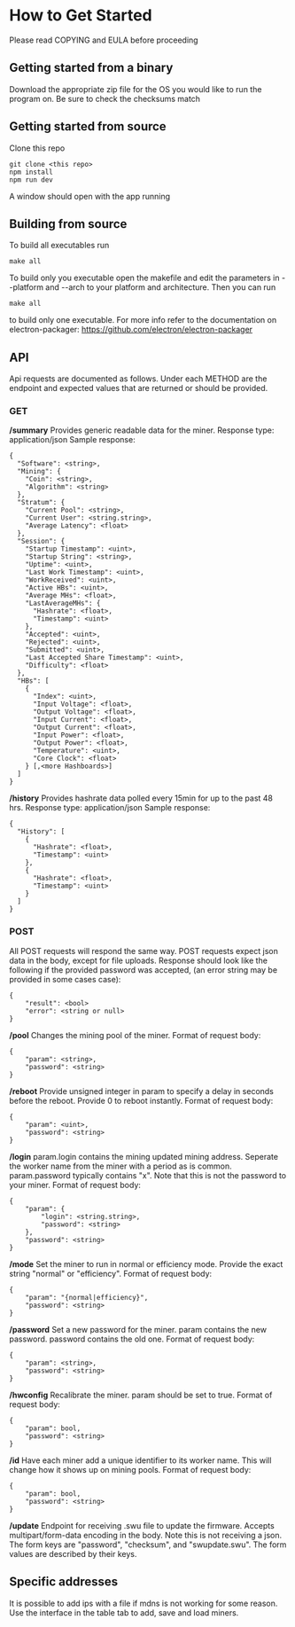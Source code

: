 # How to Get Started
Please read COPYING and EULA before proceeding
## Getting started from a binary
Download the appropriate zip file for the OS you would like to run the program on. Be sure to check the checksums match 
## Getting started from source
Clone this repo
```
git clone <this repo>
npm install
npm run dev
```
A window should open with the app running
## Building from source
To build all executables run
```
make all
```
To build only you executable open the makefile and edit the parameters in --platform and --arch to your platform and architecture.
Then you can run
```
make all
```
to build only one executable. For more info refer to the documentation on electron-packager: https://github.com/electron/electron-packager

## API
Api requests are documented as follows. Under each METHOD are the endpoint and expected values that are returned or should be provided.
### GET
**/summary**
Provides generic readable data for the miner.
Response type: application/json
Sample response:
```
{
  "Software": <string>,
  "Mining": {
    "Coin": <string>,
    "Algorithm": <string>
  },
  "Stratum": {
    "Current Pool": <string>,
    "Current User": <string.string>,
    "Average Latency": <float>
  },
  "Session": {
    "Startup Timestamp": <uint>,
    "Startup String": <string>,
    "Uptime": <uint>,
    "Last Work Timestamp": <uint>,
    "WorkReceived": <uint>,
    "Active HBs": <uint>,
    "Average MHs": <float>,
    "LastAverageMHs": {
      "Hashrate": <float>,
      "Timestamp": <uint>
    },
    "Accepted": <uint>,
    "Rejected": <uint>,
    "Submitted": <uint>,
    "Last Accepted Share Timestamp": <uint>,
    "Difficulty": <float>
  },
  "HBs": [
    {
      "Index": <uint>,
      "Input Voltage": <float>,
      "Output Voltage": <float>,
      "Input Current": <float>,
      "Output Current": <float>,
      "Input Power": <float>,
      "Output Power": <float>,
      "Temperature": <uint>,
      "Core Clock": <float>
    } [,<more Hashboards>]
  ]
}
```
**/history**
Provides hashrate data polled every 15min for up to the past 48 hrs.
Response type: application/json
Sample response:
```
{
  "History": [
    {
      "Hashrate": <float>,
      "Timestamp": <uint>
    },
    {
      "Hashrate": <float>,
      "Timestamp": <uint>
    }
  ]
}
```
### POST
All POST requests will respond the same way.
POST requests expect json data in the body, except for file uploads.
Response should look like the following if the provided password was accepted, (an error string may be provided in some cases case):
```
{
	"result": <bool>
	"error": <string or null>
}
```

**/pool**
Changes the mining pool of the miner.
Format of request body:
```
{
	"param": <string>,
	"password": <string>
}
```
**/reboot**
Provide unsigned integer in param to specify a delay in seconds before the reboot. Provide 0 to reboot instantly.
Format of request body:
```
{
	"param": <uint>,
	"password": <string>
}
```
**/login**
param.login contains the mining updated mining address. Seperate the worker name from the miner with a period as is common.
param.password typically contains "x". Note that this is not the password to your miner. 
Format of request body:
```
{
	"param": {
		"login": <string.string>,
		"password": <string>
	},
	"password": <string>
}
```
**/mode**
Set the miner to run in normal or efficiency mode. Provide the exact string "normal" or "efficiency".
Format of request body:
```
{
	"param": "{normal|efficiency}",
	"password": <string>
}
```
**/password**
Set a new password for the miner. param contains the new password. password contains the old one.
Format of request body:
```
{
	"param": <string>,
	"password": <string>
}
```
**/hwconfig**
Recalibrate the miner.
param should be set to true.
Format of request body:
```
{
	"param": bool,
	"password": <string>
}
```
**/id**
Have each miner add a unique identifier to its worker name. This will change how it shows up on mining pools.
Format of request body:
```
{
	"param": bool,
	"password": <string>
}
```
**/update**
Endpoint for receiving .swu file to update the firmware. Accepts multipart/form-data encoding in the body.
Note this is not receiving a json.
The form keys are "password", "checksum", and "swupdate.swu".
The form values are described by their keys.

## Specific addresses

It is possible to add ips with a file if mdns is not working for some reason.
Use the interface in the table tab to add, save and load miners.
